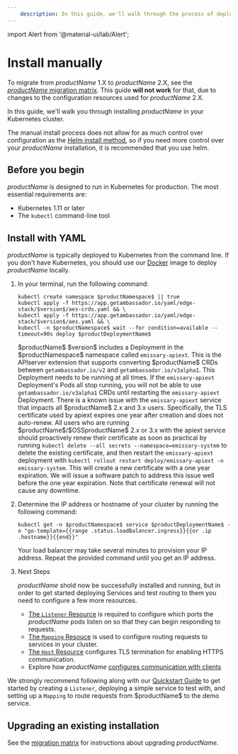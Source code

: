 ```yaml
---
    description: In this guide, we'll walk through the process of deploying $productName$ in Kubernetes for ingress routing.
---
```


import Alert from '@material-ui/lab/Alert';

# Install manually

<Alert severity="warning">

  To migrate from $productName$ 1.X to $productName$ 2.X, see the
  [$productName$ migration matrix](../migration-matrix/).  This guide
  **will not work** for that, due to changes to the configuration
  resources used for $productName$ 2.X.

</Alert>

In this guide, we'll walk you through installing $productName$ in your Kubernetes cluster.

The manual install process does not allow for as much control over configuration
as the [Helm install method](../helm), so if you need more control over your $productName$
installation, it is recommended that you use helm.

## Before you begin

$productName$ is designed to run in Kubernetes for production. The most essential requirements are:

* Kubernetes 1.11 or later
* The `kubectl` command-line tool

## Install with YAML

$productName$ is typically deployed to Kubernetes from the command line. If you don't have Kubernetes, you should use our [Docker](../docker) image to deploy $productName$ locally.

1. In your terminal, run the following command:

    ```
    kubectl create namespace $productNamespace$ || true
    kubectl apply -f https://app.getambassador.io/yaml/edge-stack/$version$/aes-crds.yaml && \
    kubectl apply -f https://app.getambassador.io/yaml/edge-stack/$version$/aes.yaml && \
    kubectl -n $productNamespace$ wait --for condition=available --timeout=90s deploy $productDeploymentName$
    ```

   <Alert severity="info">
     $productName$ $version$ includes a Deployment in the $productNamespace$ namespace
     called <code>emissary-apiext</code>. This is the APIserver extension
     that supports converting $productName$ CRDs between <code>getambassador.io/v2</code>
     and <code>getambassador.io/v3alpha1</code>. This Deployment needs to be running at
     all times.
   </Alert>

   <Alert severity="warning">
     If the <code>emissary-apiext</code> Deployment's Pods all stop running,
     you will not be able to use <code>getambassador.io/v3alpha1</code> CRDs until restarting
     the <code>emissary-apiext</code> Deployment.
   </Alert>

   <Alert severity="warning">
    There is a known issue with the <code>emissary-apiext</code> service that impacts all $productName$ 2.x and 3.x users. Specifically, the TLS certificate used by apiext expires one year after creation and does not auto-renew. All users who are running $productName$/$OSSproductName$ 2.x or 3.x with the apiext service should proactively renew their certificate as soon as practical by running <code>kubectl delete --all secrets --namespace=emissary-system</code> to delete the existing certificate, and then restart the <code>emissary-apiext</code> deployment with <code>kubectl rollout restart deploy/emissary-apiext -n emissary-system</code>.
    This will create a new certificate with a one year expiration. We will issue a software patch to address this issue well before the one year expiration. Note that certificate renewal will not cause any downtime.
   </Alert>

2. Determine the IP address or hostname of your cluster by running the following command:

    ```
    kubectl get -n $productNamespace$ service $productDeploymentName$ -o "go-template={{range .status.loadBalancer.ingress}}{{or .ip .hostname}}{{end}}"
    ```

    Your load balancer may take several minutes to provision your IP address. Repeat the provided command until you get an IP address.

3. Next Steps

   $productName$ shold now be successfully installed and running, but in order to get started deploying Services and test routing to them you need to configure a few more resources.

   - [The `Listener` Resource](../../running/listener/) is required to configure which ports the $productName$ pods listen on so that they can begin responding to requests.
   - [The `Mapping` Resouce](../../using/intro-mappings/) is used to configure routing requests to services in your cluster.
   - [The `Host` Resource](../../running/host-crd/) configures TLS termination for enabling HTTPS communication.
   - Explore how $productName$ [configures communication with clients](../../../howtos/configure-communications)

  <Alert severity="info">
     We strongly recommend following along with our <a href="../../../tutorials/getting-started">Quickstart Guide</a> to get started by creating a <code>Listener</code>, deploying a simple service to test with, and setting up a <code>Mapping</code> to route requests from $productName$ to the demo service.
  </Alert>

## Upgrading an existing installation

See the [migration matrix](../migration-matrix) for instructions about upgrading
$productName$.
